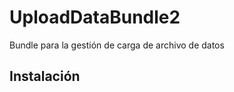 UploadDataBundle2
=================

Bundle para la gestión de carga de archivo de datos

Instalación
----
